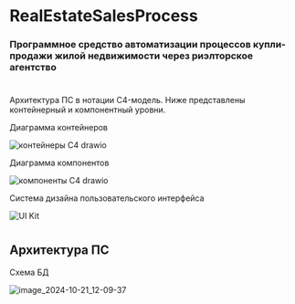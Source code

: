 # RealEstateSalesProcess
### Программное средство автоматизации процессов купли-продажи жилой недвижимости через риэлторское агентство
#

Архитектура ПС в нотации C4-модель. Ниже представлены контейнерный и компонентный уровни.

Диаграмма контейнеров

![контейнеры C4 drawio](https://github.com/user-attachments/assets/9f6aa4a4-985d-4e12-83c0-6fdbdd372ae3)

Диаграмма компонентов

![компоненты С4 drawio](https://github.com/user-attachments/assets/d1775589-b525-4c75-86f2-ba54a534d432)

Система дизайна пользовательского интерфейса

![UI Kit](https://github.com/user-attachments/assets/7a443bea-d0a0-40cc-819c-e2ef80520250)

# 
## Архитектура ПС

Схема БД

![image_2024-10-21_12-09-37](https://github.com/user-attachments/assets/95664975-de2c-4497-b808-54a9668e826e)

#


